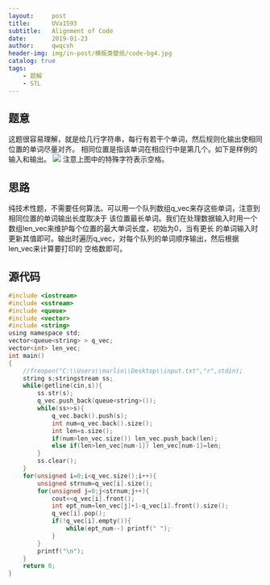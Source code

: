 ```yaml
---
layout:     post
title:      UVa1593
subtitle:   Alignment of Code
date:       2019-01-23
author:     qwqcxh
header-img: img/in-post/模板类壁纸/code-bg4.jpg
catalog: true
tags:
    - 题解
    - STL
---
```


## 题意

这题很容易理解，就是给几行字符串，每行有若干个单词，然后规则化输出使相同位置的单词尽量对齐。
相同位置是指该单词在相应行中是第几个。如下是样例的输入和输出。
![](https://raw.github.com/qwqcxh/qwqcxh.github.io/master/img/in-post/%E9%A2%98%E8%A7%A3/UVa1593.jpg)
注意上图中的特殊字符表示空格。

## 思路

纯技术性题，不需要任何算法。可以用一个队列数组q_vec来存这些单词，注意到相同位置的单词输出长度取决于
该位置最长单词。我们在处理数据输入时用一个数组len_vec来维护每个位置的最大单词长度，初始为0，当有更长
的单词输入时更新其值即可。输出时遍历q_vec，对每个队列的单词顺序输出，然后根据len_vec来计算要打印的
空格数即可。

## 源代码

```c
#include <iostream>
#include <sstream>
#include <queue>
#include <vector>
#include <string>
using namespace std;
vector<queue<string> > q_vec;
vector<int> len_vec;
int main()
{
    //freopen("C:\\Users\\marlin\\Desktop\\input.txt","r",stdin);
    string s;stringstream ss;
    while(getline(cin,s)){
        ss.str(s);
        q_vec.push_back(queue<string>());
        while(ss>>s){
            q_vec.back().push(s);
            int num=q_vec.back().size();
            int len=s.size();
            if(num>len_vec.size()) len_vec.push_back(len);
            else if(len>len_vec[num-1]) len_vec[num-1]=len;
        }
        ss.clear();
    }
    for(unsigned i=0;i<q_vec.size();i++){
        unsigned strnum=q_vec[i].size();
        for(unsigned j=0;j<strnum;j++){
            cout<<q_vec[i].front();
            int ept_num=len_vec[j]+1-q_vec[i].front().size();
            q_vec[i].pop();
            if(!q_vec[i].empty()){
                while(ept_num--) printf(" ");
            }
        }
        printf("\n");
    }
    return 0;
}
```
